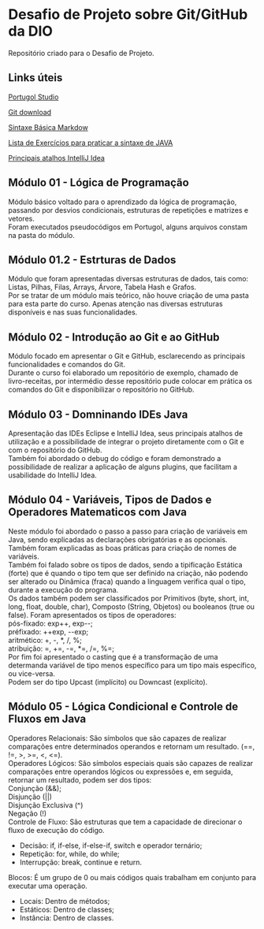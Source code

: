 # Desafio de Projeto sobre Git/GitHub da DIO
Repositório criado para o Desafio de Projeto.

## Links úteis
[Portugol Studio](http://lite.acad.univali.br/portugol/)

[Git download](https://git-scm.com/downloads)

[Sintaxe Básica Markdow](https://www.markdownguide.org/basic-syntax/)

[Lista de Exercícios para praticar a sintaxe de JAVA](https://wiki.python.org.br/ListaDeExercicios)

[Principais atalhos IntelliJ Idea](http://www.basef.com.br/index.php/Atalhos_do_IntelliJ_Idea)

## Módulo 01 - Lógica de Programação
Módulo básico voltado para o aprendizado da lógica de programação, passando por desvios condicionais, estruturas de repetições e matrizes e vetores.  
Foram executados pseudocódigos em Portugol, alguns arquivos constam na pasta do módulo.  

## Módulo 01.2 - Estrturas de Dados
Módulo que foram apresentadas diversas estruturas de dados, tais como: Listas, Pilhas, Filas, Arrays, Árvore, Tabela Hash e Grafos.  
Por se tratar de um módulo mais teórico, não houve criação de uma pasta para esta parte do curso. Apenas atenção nas diversas estruturas disponíveis e nas suas funcionalidades.  

## Módulo 02 - Introdução ao Git e ao GitHub
Módulo focado em apresentar o Git e GitHub, esclarecendo as principais funcionalidades e comandos do Git.  
Durante o curso foi elaborado um repositório de exemplo, chamado de livro-receitas, por intermédio desse repositório pude colocar em prática os comandos do Git e disponibilizar o repositório no GitHub.  

## Módulo 03 - Domninando IDEs Java
Apresentação das IDEs Eclipse e IntelliJ Idea, seus principais atalhos de utilização e a possibilidade de integrar o projeto diretamente com o Git e com o repositório do GitHub.  
Também foi abordado o debug do código e foram demonstrado a possibilidade de realizar a aplicação de alguns plugins, que facilitam a usabilidade do IntelliJ Idea.

## Módulo 04 - Variáveis, Tipos de Dados e Operadores Matematicos com Java
Neste módulo foi abordado o passo a passo para criação de variáveis em Java, sendo explicadas as declarações obrigatórias e as opcionais. Também foram explicadas as boas práticas para criação de nomes de variáveis.  
Também foi falado sobre os tipos de dados, sendo a tipificação Estática (forte) que é quando o tipo tem que ser definido na criação, não podendo ser alterado ou Dinâmica (fraca) quando a linguagem verifica qual o tipo, durante a execução do programa.  
Os dados também podem ser classificados por Primitivos (byte, short, int, long, float, double, char), Composto (String, Objetos) ou booleanos (true ou false).
Foram apresentados os tipos de operadores:  
pós-fixado: exp++, exp--;  
préfixado: ++exp, --exp;  
aritmético: +, -, *, /, %;  
atribuição: =, +=, -=, *=, /=, %=;  
Por fim foi apresentado o casting que é a transformação de uma determanda variável de tipo menos específico para um tipo mais específico, ou vice-versa.  
Podem ser do tipo Upcast (implícito) ou Downcast (explícito).  

## Módulo 05 - Lógica Condicional e Controle de Fluxos em Java
Operadores Relacionais: São símbolos que são capazes de realizar comparações entre determinados operandos e retornam um resultado. (==, !=, >, >=, <, <=).  
Operadores Lógicos: São símbolos especiais quais são capazes de realizar comparações entre operandos lógicos ou expressões e, em seguida, retornar um resultado, podem ser dos tipos:  
Conjunção (&&);  
Disjunção (||)  
Disjunção Exclusiva (^)  
Negação (!)  
Controle de Fluxo: São estruturas que tem a capacidade de direcionar o fluxo de execução do código.  
- Decisão: if, if-else, if-else-if, switch e operador ternário;  
- Repetição: for, while, do while;  
- Interrupção: break, continue e return.  

Blocos: É um grupo de 0 ou mais códigos quais trabalham em conjunto para executar uma operação.  
- Locais: Dentro de métodos;  
- Estáticos: Dentro de classes;  
- Instância: Dentro de classes.   
